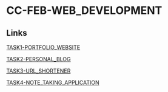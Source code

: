 # CC-FEB-WEB_DEVELOPMENT
 
## Links
[TASK1-PORTFOLIO_WEBSITE](https://iamswarnadeep.github.io/CodeClause_Portfolio_Website/)

[TASK2-PERSONAL_BLOG](https://iamswarnadeep.github.io/CodeClause_Portfolio_Website/blog/)

[TASK3-URL_SHORTENER](https://yournotepad.000webhostapp.com/)

[TASK4-NOTE_TAKING_APPLICATION](https://nxty.000webhostapp.com/)
